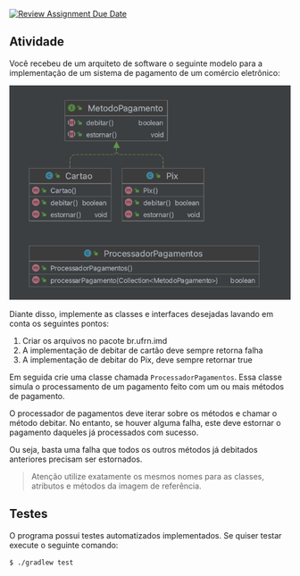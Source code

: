 [![Review Assignment Due Date](https://classroom.github.com/assets/deadline-readme-button-24ddc0f5d75046c5622901739e7c5dd533143b0c8e959d652212380cedb1ea36.svg)](https://classroom.github.com/a/HcZHkmvv)
## Atividade

Você recebeu de um arquiteto de software o seguinte modelo para a implementação de um sistema de pagamento de um comércio eletrônico:

![Classes](https://github.com/gustavoleitao/imd0040-atv05/blob/main/src/main/resources/atv5-uml.png?raw=true)

Diante disso, implemente as classes e interfaces desejadas lavando em conta os seguintes pontos:

1. Criar os arquivos no pacote br.ufrn.imd
2. A implementação de debitar de cartão deve sempre retorna falha
3. A implementação de debitar do Pix, deve sempre retornar true

Em seguida crie uma classe chamada `ProcessadorPagamentos`. Essa classe simula o processamento de um pagamento feito com um ou mais métodos de pagamento.

O processador de pagamentos deve iterar sobre os métodos e chamar o método debitar. No entanto, se houver alguma falha, este deve estornar o pagamento daqueles já processados com sucesso.

Ou seja, basta uma falha que todos os outros métodos já debitados anteriores precisam ser estornados.

> Atenção utilize exatamente os mesmos nomes para as classes, atributos e métodos da imagem de referência.

## Testes

O programa possui testes automatizados implementados. Se quiser testar execute o seguinte comando:

```console
$ ./gradlew test
```
